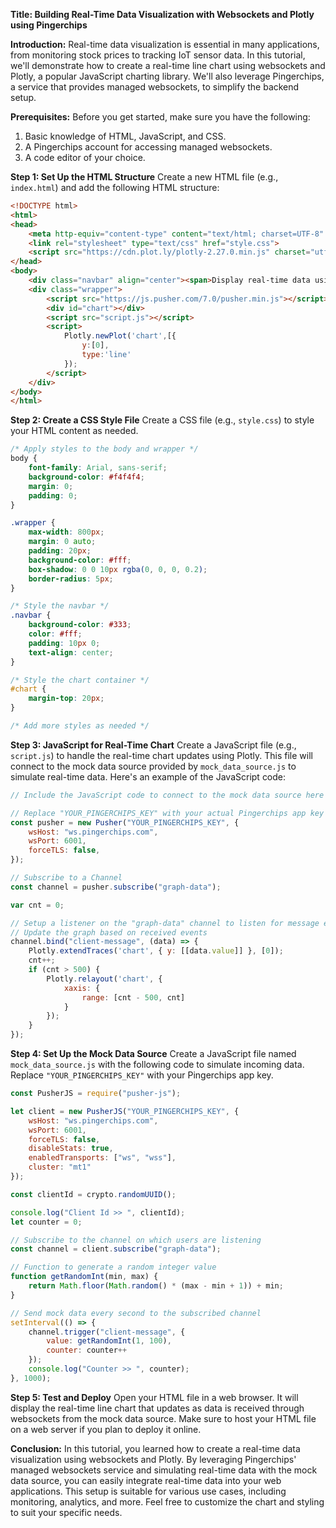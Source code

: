 **Title: Building Real-Time Data Visualization with Websockets and Plotly using Pingerchips**

**Introduction:**
Real-time data visualization is essential in many applications, from monitoring stock prices to tracking IoT sensor data. In this tutorial, we'll demonstrate how to create a real-time line chart using websockets and Plotly, a popular JavaScript charting library. We'll also leverage Pingerchips, a service that provides managed websockets, to simplify the backend setup.

**Prerequisites:**
Before you get started, make sure you have the following:

1. Basic knowledge of HTML, JavaScript, and CSS.
2. A Pingerchips account for accessing managed websockets.
3. A code editor of your choice.

**Step 1: Set Up the HTML Structure**
Create a new HTML file (e.g., `index.html`) and add the following HTML structure:

```html
<!DOCTYPE html>
<html>
<head>
    <meta http-equiv="content-type" content="text/html; charset=UTF-8" />
    <link rel="stylesheet" type="text/css" href="style.css">
    <script src="https://cdn.plot.ly/plotly-2.27.0.min.js" charset="utf-8"></script>
</head>
<body>
    <div class="navbar" align="center"><span>Display real-time data using websockets</span></div>
    <div class="wrapper">
        <script src="https://js.pusher.com/7.0/pusher.min.js"></script>
        <div id="chart"></div>
        <script src="script.js"></script>
        <script>
            Plotly.newPlot('chart',[{
                y:[0],
                type:'line'
            });
        </script>
    </div>
</body>
</html>

```

**Step 2: Create a CSS Style File**
Create a CSS file (e.g., `style.css`) to style your HTML content as needed.

```css
/* Apply styles to the body and wrapper */
body {
    font-family: Arial, sans-serif;
    background-color: #f4f4f4;
    margin: 0;
    padding: 0;
}

.wrapper {
    max-width: 800px;
    margin: 0 auto;
    padding: 20px;
    background-color: #fff;
    box-shadow: 0 0 10px rgba(0, 0, 0, 0.2);
    border-radius: 5px;
}

/* Style the navbar */
.navbar {
    background-color: #333;
    color: #fff;
    padding: 10px 0;
    text-align: center;
}

/* Style the chart container */
#chart {
    margin-top: 20px;
}

/* Add more styles as needed */

```

**Step 3: JavaScript for Real-Time Chart**
Create a JavaScript file (e.g., `script.js`) to handle the real-time chart updates using Plotly. This file will connect to the mock data source provided by `mock_data_source.js` to simulate real-time data. Here's an example of the JavaScript code:

```javascript
// Include the JavaScript code to connect to the mock data source here

// Replace "YOUR_PINGERCHIPS_KEY" with your actual Pingerchips app key
const pusher = new Pusher("YOUR_PINGERCHIPS_KEY", {
    wsHost: "ws.pingerchips.com",
    wsPort: 6001,
    forceTLS: false,
});

// Subscribe to a Channel
const channel = pusher.subscribe("graph-data");

var cnt = 0;

// Setup a listener on the "graph-data" channel to listen for message events named "client-message"
// Update the graph based on received events
channel.bind("client-message", (data) => {
    Plotly.extendTraces('chart', { y: [[data.value]] }, [0]);
    cnt++;
    if (cnt > 500) {
        Plotly.relayout('chart', {
            xaxis: {
                range: [cnt - 500, cnt]
            }
        });
    }
});
```

**Step 4: Set Up the Mock Data Source**
Create a JavaScript file named `mock_data_source.js` with the following code to simulate incoming data. Replace `"YOUR_PINGERCHIPS_KEY"` with your Pingerchips app key.

```javascript
const PusherJS = require("pusher-js");

let client = new PusherJS("YOUR_PINGERCHIPS_KEY", {
    wsHost: "ws.pingerchips.com",
    wsPort: 6001,
    forceTLS: false,
    disableStats: true,
    enabledTransports: ["ws", "wss"],
    cluster: "mt1"
});

const clientId = crypto.randomUUID();

console.log("Client Id >> ", clientId);
let counter = 0;

// Subscribe to the channel on which users are listening
const channel = client.subscribe("graph-data");

// Function to generate a random integer value
function getRandomInt(min, max) {
    return Math.floor(Math.random() * (max - min + 1)) + min;
}

// Send mock data every second to the subscribed channel
setInterval(() => {
    channel.trigger("client-message", {
        value: getRandomInt(1, 100),
        counter: counter++
    });
    console.log("Counter >> ", counter);
}, 1000);
```

**Step 5: Test and Deploy**
Open your HTML file in a web browser. It will display the real-time line chart that updates as data is received through websockets from the mock data source. Make sure to host your HTML file on a web server if you plan to deploy it online.

**Conclusion:**
In this tutorial, you learned how to create a real-time data visualization using websockets and Plotly. By leveraging Pingerchips' managed websockets service and simulating real-time data with the mock data source, you can easily integrate real-time data into your web applications. This setup is suitable for various use cases, including monitoring, analytics, and more. Feel free to customize the chart and styling to suit your specific needs.